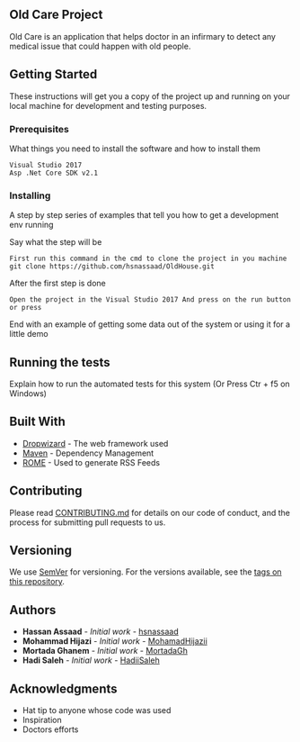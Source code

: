 ## Old Care Project

Old Care is an application that helps doctor in an infirmary to detect any
medical issue that could happen with old people.

## Getting Started

These instructions will get you a copy of the project up and running on your local machine for development and testing purposes.

### Prerequisites

What things you need to install the software and how to install them

```
Visual Studio 2017
Asp .Net Core SDK v2.1
```

### Installing

A step by step series of examples that tell you how to get a development env running

Say what the step will be

```
First run this command in the cmd to clone the project in you machine git clone https://github.com/hsnassaad/OldHouse.git
```

After the first step is done

```
Open the project in the Visual Studio 2017 And press on the run button or press
```

End with an example of getting some data out of the system or using it for a little demo

## Running the tests

Explain how to run the automated tests for this system (Or Press Ctr + f5 on Windows)

## Built With

* [Dropwizard](http://www.dropwizard.io/1.0.2/docs/) - The web framework used
* [Maven](https://maven.apache.org/) - Dependency Management
* [ROME](https://rometools.github.io/rome/) - Used to generate RSS Feeds

## Contributing

Please read [CONTRIBUTING.md](https://gist.github.com/PurpleBooth/b24679402957c63ec426) for details on our code of conduct, and the process for submitting pull requests to us.

## Versioning

We use [SemVer](http://semver.org/) for versioning. For the versions available, see the [tags on this repository](https://github.com/your/project/tags). 

## Authors

* **Hassan Assaad** - *Initial work* - [hsnassaad](https://github.com/hsnassaad)
* **Mohammad Hijazi** - *Initial work* - [MohamadHijazii](https://github.com/MohamadHijazii)
* **Mortada Ghanem** - *Initial work* - [MortadaGh](https://github.com/MortadaGh)
* **Hadi Saleh** - *Initial work* - [HadiiSaleh](https://github.com/HadiiSaleh)



## Acknowledgments

* Hat tip to anyone whose code was used
* Inspiration
* Doctors efforts

